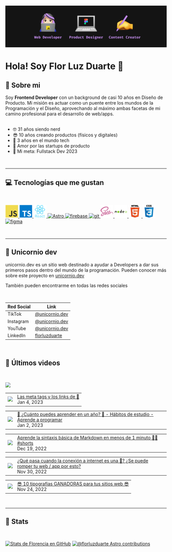 ![banner github profile](./Banner%20github%20profile.png)

# Hola! Soy Flor Luz Duarte 👋

## 🙂 Sobre mi

Soy **Frontend Developer** con un background de casi 10 años en Diseño de Producto. Mi misión es actuar como un puente entre los mundos de la Programación y el Diseño, aprovechando al máximo ambas facetas de mi camino profesional para el desarrollo de web/apps.  
<br />

- 🤓 31 años siendo nerd
- 😎 10 años creando productos (físicos y digitales)
- 🚀 3 años en el mundo tech
- 💛 Amor por las startups de producto
- 🎯 Mi meta: Fullstack Dev 2023

<br />

---

## 💻 Tecnologías que me gustan

<br />

<p align="left">

<a href="https://developer.mozilla.org/en-US/docs/Web/JavaScript" target="_blank" rel="noreferrer"> <img src="https://raw.githubusercontent.com/devicons/devicon/master/icons/javascript/javascript-original.svg" alt="javascript" width="40" height="40"/> </a> <a href="https://www.typescriptlang.org/" target="_blank" rel="noreferrer"> <img src="https://raw.githubusercontent.com/devicons/devicon/master/icons/typescript/typescript-original.svg" alt="typescript" width="40" height="40"/> </a> <a href="https://reactjs.org/" target="_blank" rel="noreferrer"> <img src="https://raw.githubusercontent.com/devicons/devicon/master/icons/react/react-original-wordmark.svg" alt="react" width="40" height="40"/> </a> <a href="https://astro.build" target="_blank" rel="noreferrer"> <img src="https://res.cloudinary.com/dfzncn1pd/image/upload/v1673026303/README%20files/vscode-icons_file-type-astro_epmnlg.png" alt="Astro" width="44" height="44"/> </a> <a href="https://firebase.google.com/" target="_blank" rel="noreferrer"> <img src="https://www.vectorlogo.zone/logos/firebase/firebase-icon.svg" alt="firebase" width="40" height="40"/> </a> <a href="https://git-scm.com/" target="_blank" rel="noreferrer"> <img src="https://www.vectorlogo.zone/logos/git-scm/git-scm-icon.svg" alt="git" width="40" height="40"/> </a> <a href="https://sass-lang.com" target="_blank" rel="noreferrer"> <img src="https://raw.githubusercontent.com/devicons/devicon/master/icons/sass/sass-original.svg" alt="sass" width="40" height="40"/> </a> <a href="https://nodejs.org" target="_blank" rel="noreferrer"> <img src="https://raw.githubusercontent.com/devicons/devicon/master/icons/nodejs/nodejs-original-wordmark.svg" alt="nodejs" width="40" height="40"/> </a> <a href="https://www.w3.org/html/" target="_blank" rel="noreferrer"> <img src="https://raw.githubusercontent.com/devicons/devicon/master/icons/html5/html5-original-wordmark.svg" alt="html5" width="40" height="40"/> </a> <a href="https://www.w3schools.com/css/" target="_blank" rel="noreferrer"> <img src="https://raw.githubusercontent.com/devicons/devicon/master/icons/css3/css3-original-wordmark.svg" alt="css3" width="40" height="40"/> </a> <a href="https://www.figma.com/" target="_blank" rel="noreferrer"> <img src="https://www.vectorlogo.zone/logos/figma/figma-icon.svg" alt="figma" width="40" height="40"/> </a>

</p>

<br />

---

## 🦄 Unicornio dev

unicornio.dev es un sitio web destinado a ayudar a Developers a dar sus primeros pasos dentro del mundo de la programación. Pueden conocer más sobre este proyecto en [unicornio.dev](https://unicornio.dev)

También pueden encontrarme en todas las redes sociales

<br />

| Red Social | Link                                                       |
| ---------- | ---------------------------------------------------------- |
| TikTok     | [@unicornio.dev](https://www.tiktok.com/@unicornio.dev)    |
| Instagram  | [@unicornio.dev](https://www.instagram.com/unicornio.dev)  |
| YouTube    | [@unicornio.dev](https://www.youtube.com/@unicorniodev)   |
| LinkedIn   | [florluzduarte](https://www.linkedin.com/in/florluzduarte) |

<br />

## 🎥 Últimos videos

<br />

<div align="left">

[<img src="https://img.shields.io/badge/-Subscribe-red?style=for-the-badge&logo=youtube&logoColor=white"/>](https://www.youtube.com/@unicorniodev)

</div>

<!-- YOUTUBE:START --><table><tr><td><a href="https://www.youtube.com/watch?v=29L3M623azA"><img width="140px" src="https://i.ytimg.com/vi/29L3M623azA/mqdefault.jpg"></a></td>
<td><a href="https://www.youtube.com/watch?v=29L3M623azA">Las meta tags y los links de 💩</a><br/>Jan 4, 2023</td></tr></table>
<table><tr><td><a href="https://www.youtube.com/watch?v=pgwhckmZ6mU"><img width="140px" src="https://i.ytimg.com/vi/pgwhckmZ6mU/mqdefault.jpg"></a></td>
<td><a href="https://www.youtube.com/watch?v=pgwhckmZ6mU">💪 ¿Cuánto puedes aprender en un año? 💪 - Hábitos de estudio - Aprende a programar</a><br/>Jan 2, 2023</td></tr></table>
<table><tr><td><a href="https://www.youtube.com/watch?v=Gkk-JJycuC0"><img width="140px" src="https://i.ytimg.com/vi/Gkk-JJycuC0/mqdefault.jpg"></a></td>
<td><a href="https://www.youtube.com/watch?v=Gkk-JJycuC0">Aprende la sintaxis básica de Markdown en menos de 1 minuto 🏃‍♀️ #shorts</a><br/>Dec 19, 2022</td></tr></table>
<table><tr><td><a href="https://www.youtube.com/watch?v=5BqRpMwy8ts"><img width="140px" src="https://i.ytimg.com/vi/5BqRpMwy8ts/mqdefault.jpg"></a></td>
<td><a href="https://www.youtube.com/watch?v=5BqRpMwy8ts">¿Qué pasa cuando la conexión a internet es una 💩? ¿Se puede romper tu web / app por esto?</a><br/>Nov 30, 2022</td></tr></table>
<table><tr><td><a href="https://www.youtube.com/watch?v=HmTrz1IDYik"><img width="140px" src="https://i.ytimg.com/vi/HmTrz1IDYik/mqdefault.jpg"></a></td>
<td><a href="https://www.youtube.com/watch?v=HmTrz1IDYik">😎 10 tipografías GANADORAS para tus sitios web 😎</a><br/>Nov 24, 2022</td></tr></table>
<!-- YOUTUBE:END -->

<br />

---

## 🥇 Stats

<br />

[![Stats de Florencia en GitHub](https://github-readme-stats.vercel.app/api?username=florluzduarte&show_icons=true&theme=tokyonight)](https://unicornio.dev)
[![@florluzduarte Astro contributions](https://astro.badg.es/v1/contributor/florluzduarte.svg)](https://astro.badg.es/v1/contributor/florluzduarte/)

<br />
